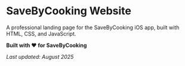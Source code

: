 # SaveByCooking Website

A professional landing page for the SaveByCooking iOS app, built with HTML, CSS, and JavaScript.

**Built with ❤️ for SaveByCooking**

*Last updated: August 2025*
